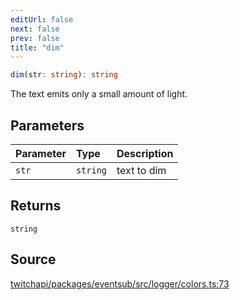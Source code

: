 ```yaml
---
editUrl: false
next: false
prev: false
title: "dim"
---
```


```ts
dim(str: string): string
```

The text emits only a small amount of light.

## Parameters

| Parameter | Type | Description |
| :------ | :------ | :------ |
| `str` | `string` | text to dim |

## Returns

`string`

## Source

[twitchapi/packages/eventsub/src/logger/colors.ts:73](https://github.com/pablornc/twitchapi//blob/3baa008ac8be1133cbb9253985d5d4cd48b4e780/packages/eventsub/src/logger/colors.ts#L73)
